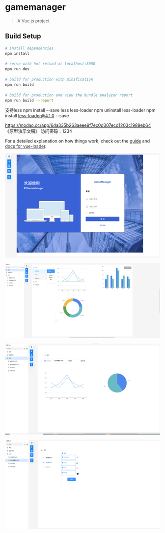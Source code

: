 # gamemanager

> A Vue.js project

## Build Setup

``` bash
# install dependencies
npm install

# serve with hot reload at localhost:8080
npm run dev

# build for production with minification
npm run build

# build for production and view the bundle analyzer report
npm run build --report
```
支持less
npm install --save less less-loader
npm uninstall less-loader
npm install less-loader@4.1.0 --save

https://modao.cc/app/6da335b263aeee9f7ec0d307ecd1203c1989eb64 《原型演示文稿》 访问密码：1234


For a detailed explanation on how things work, check out the [guide](http://vuejs-templates.github.io/webpack/) and [docs for vue-loader](http://vuejs.github.io/vue-loader).

![](src/assets/img_1.png)





![](src/assets/img.png)





![](src/assets/img_2.png)





![](src/assets/img_3.png)
